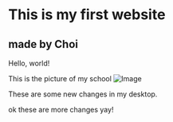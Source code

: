 # This is my first website

## made by Choi

Hello, world!

This is the picture of my school
![Image](https://library.ucsd.edu/news-events/wp-content/uploads/2020/08/Library-Blog-Post-Feature-1920x1080-50th-1.jpg)


These are some new changes in my desktop.

ok these are more changes
yay!